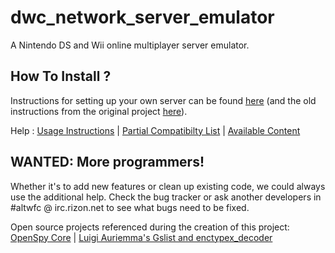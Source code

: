 dwc_network_server_emulator   
===========================

A Nintendo DS and Wii online multiplayer server emulator.

## How To Install ?
Instructions for setting up your own server can be found [here](https://github.com/EnergyCube/dwc_network_server_emulator/wiki) (and the old instructions from the original project [here](https://github.com/polaris-/dwc_network_server_emulator/wiki/Setting-up-a-server-from-a-fresh-installation-of-Linux)).

Help : [Usage Instructions](https://web.archive.org/web/20180613062128/https://github.com/polaris-/dwc_network_server_emulator/wiki) | [Partial Compatibilty List](https://web.archive.org/web/20180613062128/https://github.com/polaris-/dwc_network_server_emulator/wiki/Compatibility) | [Available Content](https://web.archive.org/web/20180613062128/https://github.com/polaris-/dwc_network_server_emulator/wiki/Nintendo-DS-Download-Content)

## WANTED: More programmers!
Whether it's to add new features or clean up existing code, we could always use the additional help. Check the bug tracker or ask another developers in #altwfc @ irc.rizon.net to see what bugs need to be fixed.  

Open source projects referenced during the creation of this project: [OpenSpy Core](https://github.com/sfcspanky/Openspy-Core/) | [Luigi Auriemma's Gslist and enctypex_decoder](http://aluigi.altervista.org/papers.htm)
